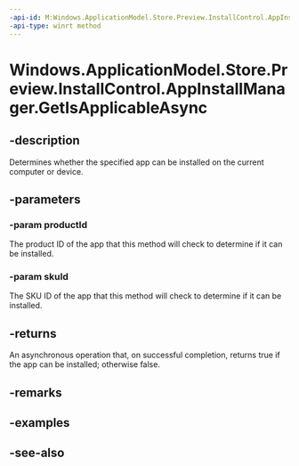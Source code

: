 ```yaml
---
-api-id: M:Windows.ApplicationModel.Store.Preview.InstallControl.AppInstallManager.GetIsApplicableAsync(System.String,System.String)
-api-type: winrt method
---
```


<!-- Method syntax
public Windows.Foundation.IAsyncOperation<bool> GetIsApplicableAsync(System.String productId, System.String skuId)
-->

# Windows.ApplicationModel.Store.Preview.InstallControl.AppInstallManager.GetIsApplicableAsync

## -description
Determines whether the specified app can be installed on the current computer or device.

## -parameters
### -param productId
The product ID of the app that this method will check to determine if it can be installed.

### -param skuId
The SKU ID of the app that this method will check to determine if it can be installed.

## -returns
An asynchronous operation that, on successful completion, returns true if the app can be installed; otherwise false.

## -remarks

## -examples

## -see-also
